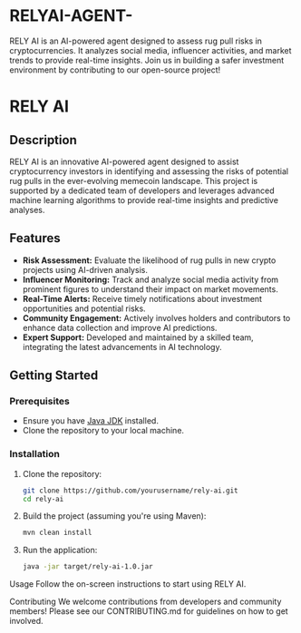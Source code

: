 # RELYAI-AGENT-
RELY AI is an AI-powered agent designed to assess rug pull risks in cryptocurrencies. It analyzes social media, influencer activities, and market trends to provide real-time insights. Join us in building a safer investment environment by contributing to our open-source project!


# RELY AI

## Description

RELY AI is an innovative AI-powered agent designed to assist cryptocurrency investors in identifying and assessing the risks of potential rug pulls in the ever-evolving memecoin landscape. This project is supported by a dedicated team of developers and leverages advanced machine learning algorithms to provide real-time insights and predictive analyses.

## Features

- **Risk Assessment:** Evaluate the likelihood of rug pulls in new crypto projects using AI-driven analysis.
- **Influencer Monitoring:** Track and analyze social media activity from prominent figures to understand their impact on market movements.
- **Real-Time Alerts:** Receive timely notifications about investment opportunities and potential risks.
- **Community Engagement:** Actively involves holders and contributors to enhance data collection and improve AI predictions.
- **Expert Support:** Developed and maintained by a skilled team, integrating the latest advancements in AI technology.

## Getting Started

### Prerequisites

- Ensure you have [Java JDK](https://www.oracle.com/java/technologies/javase-jdk11-downloads.html) installed.
- Clone the repository to your local machine.

### Installation

1. Clone the repository:
   ```bash
   git clone https://github.com/yourusername/rely-ai.git
   cd rely-ai

2. Build the project (assuming you're using Maven):
   ```bash
   mvn clean install

3. Run the application:
   ```bash
   java -jar target/rely-ai-1.0.jar


Usage
Follow the on-screen instructions to start using RELY AI.


Contributing
We welcome contributions from developers and community members! Please see our CONTRIBUTING.md for guidelines on how to get involved.
